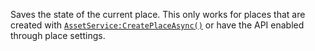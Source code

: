 Saves the state of the current place. This only works for places that are
created with [`AssetService:CreatePlaceAsync()`](https://create.roblox.com/docs/reference/engine/classes/AssetService#CreatePlaceAsync) or have the API
enabled through place settings.